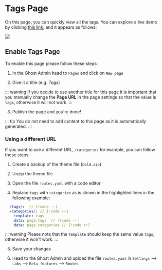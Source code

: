 # Tags Page

On this page, you can quickly view all the tags. You can explore a live demo by clicking [this link](https://bold.eduardogomez.io/tags), and it appears as follows:

![](https://res.cloudinary.com/edev/image/upload/v1708188034/bold/CleanShot_2024-02-17_at_17.39.36.jpg)

## Enable Tags Page

To enable this page please follow these steps:

1. In the Ghost Admin head to `Pages` and click on `New page`

2. Give it a title (e.g. _Tags_)

::: warning
If you decide to use another title for this page it is important that you manually change the **Page URL** in the page settings so that the value is `tags`, otherwise it will not work.
:::

3. Publish the page and you're done!

::: tip
You do not need to add content to this page as it is automatically generated.
:::

### Using a different URL

If you want to use a different URL, `/categories` for example, you can follow these steps:

1. Create a backup of the theme file (`bold.zip`)

2. Unzip the theme file

3. Open the file `routes.yaml` with a code editor

4. Replace `tags` with `categories` as is shown in the highlighted lines in the following example:

```yaml
  /tags/:  // [!code --]
  /categories/: // [!code ++]
    template: tags
    data: page.tags  // [!code --]
    data: page.categories // [!code ++]
```

::: warning
Please note that the `template` should keep the same value `tags`, otherwise it won't work.
:::

5. Save your changes

6. Head to the Ghost Admin and upload the file `routes.yaml` in `Settings` --> `Labs` --> `Beta features` --> `Routes`
